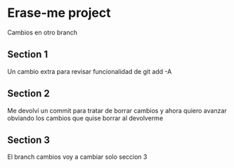 # Erase-me project
Cambios en otro branch

## Section 1
Un cambio extra para revisar funcionalidad de git add -A
## Section 2
Me devolví un commit para tratar de borrar cambios y ahora quiero avanzar obviando los cambios que quise borrar al devolverme

## Section 3
El branch cambios voy a cambiar solo seccion 3